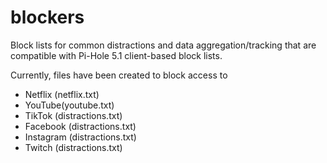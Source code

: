 # blockers

Block lists for common distractions and data aggregation/tracking that are compatible with Pi-Hole 5.1 client-based block lists.

Currently, files have been created to block access to
* Netflix (netflix.txt)
* YouTube(youtube.txt)
* TikTok (distractions.txt)
* Facebook  (distractions.txt)
* Instagram  (distractions.txt)
* Twitch (distractions.txt)
